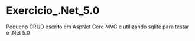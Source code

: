 # Exercicio_.Net_5.0
Pequeno CRUD escrito em AspNet Core MVC e utilizando sqlite para testar o .Net 5.0
